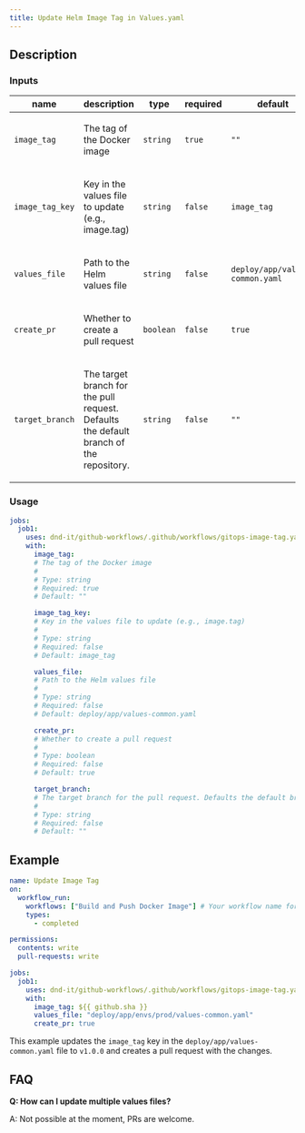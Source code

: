 ```yaml
---
title: Update Helm Image Tag in Values.yaml
---
```


## Description

<!-- action-docs-inputs source=".github/workflows/gitops-image-tag.yaml" -->
### Inputs

| name | description | type | required | default |
| --- | --- | --- | --- | --- |
| `image_tag` | <p>The tag of the Docker image</p> | `string` | `true` | `""` |
| `image_tag_key` | <p>Key in the values file to update (e.g., image.tag)</p> | `string` | `false` | `image_tag` |
| `values_file` | <p>Path to the Helm values file</p> | `string` | `false` | `deploy/app/values-common.yaml` |
| `create_pr` | <p>Whether to create a pull request</p> | `boolean` | `false` | `true` |
| `target_branch` | <p>The target branch for the pull request. Defaults the default branch of the repository.</p> | `string` | `false` | `""` |
<!-- action-docs-inputs source=".github/workflows/gitops-image-tag.yaml" -->

<!-- action-docs-outputs source=".github/workflows/gitops-image-tag.yaml" -->

<!-- action-docs-outputs source=".github/workflows/gitops-image-tag.yaml" -->

<!-- action-docs-usage source=".github/workflows/gitops-image-tag.yaml" project="dnd-it/github-workflows/.github/workflows/gitops-image-tag.yaml" version="v2" -->
### Usage

```yaml
jobs:
  job1:
    uses: dnd-it/github-workflows/.github/workflows/gitops-image-tag.yaml@v2
    with:
      image_tag:
      # The tag of the Docker image
      #
      # Type: string
      # Required: true
      # Default: ""

      image_tag_key:
      # Key in the values file to update (e.g., image.tag)
      #
      # Type: string
      # Required: false
      # Default: image_tag

      values_file:
      # Path to the Helm values file
      #
      # Type: string
      # Required: false
      # Default: deploy/app/values-common.yaml

      create_pr:
      # Whether to create a pull request
      #
      # Type: boolean
      # Required: false
      # Default: true

      target_branch:
      # The target branch for the pull request. Defaults the default branch of the repository.
      #
      # Type: string
      # Required: false
      # Default: ""
```
<!-- action-docs-usage source=".github/workflows/gitops-image-tag.yaml" project="dnd-it/github-workflows/.github/workflows/gitops-image-tag.yaml" version="v2" -->

## Example

```yaml
name: Update Image Tag
on:
  workflow_run:
    workflows: ["Build and Push Docker Image"] # Your workflow name for the docker build
    types:
      - completed

permissions:
  contents: write
  pull-requests: write

jobs:
  job1:
    uses: dnd-it/github-workflows/.github/workflows/gitops-image-tag.yaml@v2
    with:
      image_tag: ${{ github.sha }}
      values_file: "deploy/app/envs/prod/values-common.yaml"
      create_pr: true

```

This example updates the `image_tag` key in the `deploy/app/values-common.yaml` file to `v1.0.0` and creates a pull request with the changes.

## FAQ

**Q: How can I update multiple values files?**

A: Not possible at the moment, PRs are welcome.
